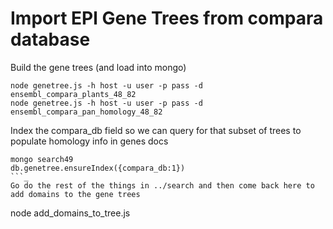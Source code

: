 # Import EPl Gene Trees from compara database
Build the gene trees (and load into mongo)
```
node genetree.js -h host -u user -p pass -d ensembl_compara_plants_48_82
node genetree.js -h host -u user -p pass -d ensembl_compara_pan_homology_48_82
```
Index the compara_db field so we can query for that subset of trees to populate homology info in genes docs
```
mongo search49
db.genetree.ensureIndex({compara_db:1})
```_
Go do the rest of the things in ../search and then come back here to add domains to the gene trees
```
node add_domains_to_tree.js
```
